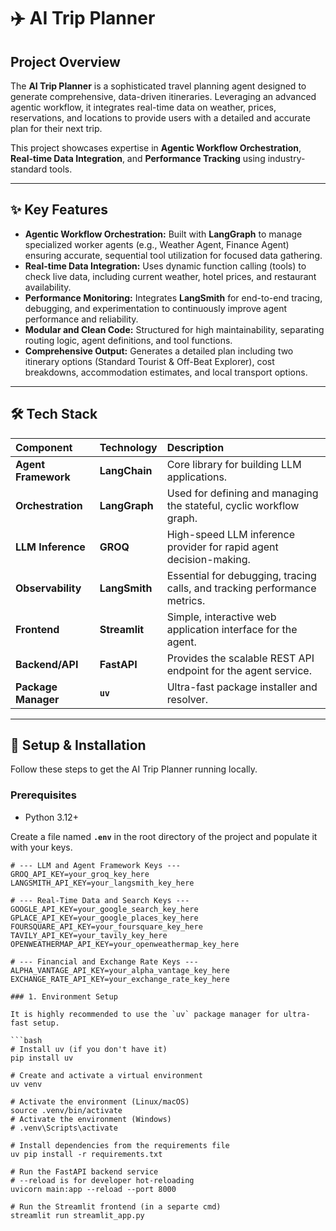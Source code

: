 # ✈️ AI Trip Planner

## Project Overview

The **AI Trip Planner** is a sophisticated travel planning agent designed to generate comprehensive, data-driven itineraries. Leveraging an advanced agentic workflow, it integrates real-time data on weather, prices, reservations, and locations to provide users with a detailed and accurate plan for their next trip.

This project showcases expertise in **Agentic Workflow Orchestration**, **Real-time Data Integration**, and **Performance Tracking** using industry-standard tools.

***

## ✨ Key Features

* **Agentic Workflow Orchestration:** Built with **LangGraph** to manage specialized worker agents (e.g., Weather Agent, Finance Agent) ensuring accurate, sequential tool utilization for focused data gathering.
* **Real-time Data Integration:** Uses dynamic function calling (tools) to check live data, including current weather, hotel prices, and restaurant availability.
* **Performance Monitoring:** Integrates **LangSmith** for end-to-end tracing, debugging, and experimentation to continuously improve agent performance and reliability.
* **Modular and Clean Code:** Structured for high maintainability, separating routing logic, agent definitions, and tool functions.
* **Comprehensive Output:** Generates a detailed plan including two itinerary options (Standard Tourist & Off-Beat Explorer), cost breakdowns, accommodation estimates, and local transport options.

***

## 🛠️ Tech Stack

| Component | Technology | Description |
| :--- | :--- | :--- |
| **Agent Framework** | **LangChain** | Core library for building LLM applications. |
| **Orchestration** | **LangGraph** | Used for defining and managing the stateful, cyclic workflow graph. |
| **LLM Inference** | **GROQ** | High-speed LLM inference provider for rapid agent decision-making. |
| **Observability** | **LangSmith** | Essential for debugging, tracing calls, and tracking performance metrics. |
| **Frontend** | **Streamlit** | Simple, interactive web application interface for the agent. |
| **Backend/API** | **FastAPI** | Provides the scalable REST API endpoint for the agent service. |
| **Package Manager** | **`uv`** | Ultra-fast package installer and resolver. |

***

## 🚀 Setup & Installation

Follow these steps to get the AI Trip Planner running locally.

### Prerequisites

* Python 3.12+

Create a file named **`.env`** in the root directory of the project and populate it with your keys.

```dotenv
# --- LLM and Agent Framework Keys ---
GROQ_API_KEY=your_groq_key_here
LANGSMITH_API_KEY=your_langsmith_key_here

# --- Real-Time Data and Search Keys ---
GOOGLE_API_KEY=your_google_search_key_here
GPLACE_API_KEY=your_google_places_key_here
FOURSQUARE_API_KEY=your_foursquare_key_here
TAVILY_API_KEY=your_tavily_key_here
OPENWEATHERMAP_API_KEY=your_openweathermap_key_here

# --- Financial and Exchange Rate Keys ---
ALPHA_VANTAGE_API_KEY=your_alpha_vantage_key_here
EXCHANGE_RATE_API_KEY=your_exchange_rate_key_here

### 1. Environment Setup

It is highly recommended to use the `uv` package manager for ultra-fast setup.

```bash
# Install uv (if you don't have it)
pip install uv

# Create and activate a virtual environment
uv venv

# Activate the environment (Linux/macOS)
source .venv/bin/activate
# Activate the environment (Windows)
# .venv\Scripts\activate

# Install dependencies from the requirements file
uv pip install -r requirements.txt

# Run the FastAPI backend service
# --reload is for developer hot-reloading
uvicorn main:app --reload --port 8000

# Run the Streamlit frontend (in a separte cmd)
streamlit run streamlit_app.py